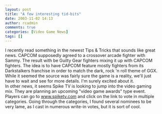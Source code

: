 ```yaml
---
layout: post
title: "A few interesting tid-bits"
date: 2003-11-02 14:13
author: rcadmin
comments: true
categories: [Video Game News]
tags: []
---
```

I recently read something in the newest Tips & Tricks that sounds like great news. CAPCOM supposedly agreed to a crossover arcade fighter with Sammy. The result with be Guilty Gear fighters mixing it up with CAPCOM fighters. The idea is to have CAPCOM feature mostly fighters from its Darkstalkers franchise in order to match the dark, rock 'n roll theme of GGX. While it seemed the source was fairly sure the game is a reality, we'll just have to wait and see for more details.  I'm surely excited about it.
<br />
In other news, it seems Spike TV is looking to jump into the video gaming mix.  They are planning an upcoming "video game awards" type event.  Players can go to www.spiketv.com and click on the link to vote in multiple categories.  Going through the categories, I found several nominees to be very lame, as I cast in numerous write-in votes, but it is sort of cool.
